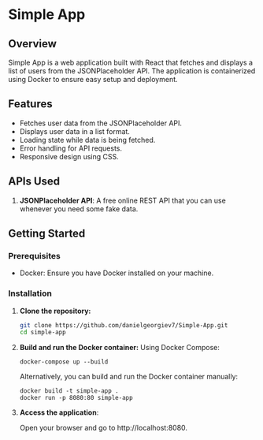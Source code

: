 # Simple App

## Overview

Simple App is a web application built with React that fetches and displays a list of users from the JSONPlaceholder API. The application is containerized using Docker to ensure easy setup and deployment.

## Features

- Fetches user data from the JSONPlaceholder API.
- Displays user data in a list format.
- Loading state while data is being fetched.
- Error handling for API requests.
- Responsive design using CSS.

## APIs Used

1. **JSONPlaceholder API**:
   A free online REST API that you can use whenever you need some fake data.

## Getting Started

### Prerequisites

- Docker: Ensure you have Docker installed on your machine.

### Installation

1.  **Clone the repository:**

    ```sh
    git clone https://github.com/danielgeorgiev7/Simple-App.git
    cd simple-app
    ```

2.  **Build and run the Docker container:**
    Using Docker Compose:

        docker-compose up --build

    Alternatively, you can build and run the Docker container manually:

        docker build -t simple-app .
        docker run -p 8080:80 simple-app

3.  **Access the application**:

    Open your browser and go to http://localhost:8080.
